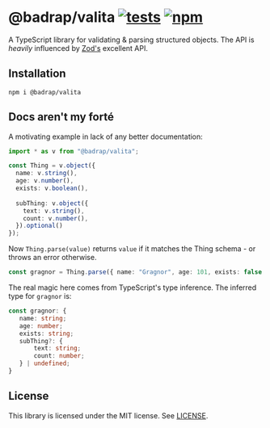 # @badrap/valita [![tests](https://github.com/badrap/valita/workflows/tests/badge.svg)](https://github.com/badrap/valita/actions?query=workflow%3Atests) [![npm](https://img.shields.io/npm/v/@badrap/valita.svg)](https://www.npmjs.com/package/@badrap/valita)

A TypeScript library for validating & parsing structured objects. The API is _heavily_ influenced by [Zod's](https://github.com/colinhacks/zod/tree/v3) excellent API.

## Installation

```
npm i @badrap/valita
```

## Docs aren't my forté

A motivating example in lack of any better documentation:

```ts
import * as v from "@badrap/valita";

const Thing = v.object({
  name: v.string(),
  age: v.number(),
  exists: v.boolean(),
  
  subThing: v.object({
    text: v.string(),
    count: v.number(),
  }).optional()
});
```

Now `Thing.parse(value)` returns `value` if it matches the Thing schema - or throws an error otherwise.

```ts
const gragnor = Thing.parse({ name: "Gragnor", age: 101, exists: false });
```

The real magic here comes from TypeScript's type inference. The inferred type for `gragnor` is:

```ts
const gragnor: {
   name: string;
   age: number;
   exists: string;
   subThing?: {
       text: string;
       count: number;
   } | undefined;   
}
```

## License

This library is licensed under the MIT license. See [LICENSE](./LICENSE).
